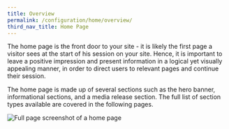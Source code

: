 ```yaml
---
title: Overview
permalink: /configuration/home/overview/
third_nav_title: Home Page
---
```

The home page is the front door to your site - it is likely the first page a visitor sees at the start of his session on your site. Hence, it is important to leave a positive impression and present information in a logical yet visually appealing manner, in order to direct users to relevant pages and continue their session.

The home page is made up of several sections such as the hero banner, informational sections, and a media release section. The full list of section types available are covered in the following pages.

![Full page screenshot of a home page](/images/config/home-labelled.png)